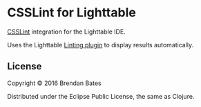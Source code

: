 # CSSLint for Lighttable

[CSSLint](http://csslint.net/) integration for the Lighttable IDE.

Uses the Lighttable [Linting plugin](https://github.com/bbbates/lt-lint) to display results automatically.

## License

Copyright © 2016 Brendan Bates

Distributed under the Eclipse Public License, the same as Clojure.
